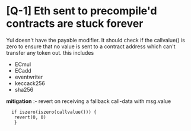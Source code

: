 # [Q-1] Eth sent to precompile'd contracts are stuck forever
Yul doesn't have the payable modifier. It should check if the callvalue() is zero to ensure that no value is sent to a contract address which can't transfer any token out.
this includes
* ECmul
* ECadd
* eventwriter
* keccack256
* sha256

**mitigation** :- revert on receiving a fallback call-data with msg.value
 ```solidity
   if iszero(iszero(callvalue())) {
    revert(0, 0)
    }
```
